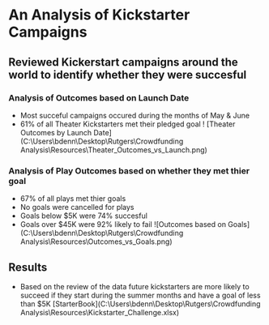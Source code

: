 # An Analysis of Kickstarter Campaigns
## Reviewed Kickerstart campaigns around the world to identify whether they were succesful
### Analysis of Outcomes based on Launch Date
- Most succeful campaigns occured during the months of May & June
- 61% of all Theater Kickstarters met their pledged goal
! [Theater Outcomes by Launch Date](C:\Users\bdenn\Desktop\Rutgers\Crowdfunding Analysis\Resources\Theater_Outcomes_vs_Launch.png)
### Analysis of Play Outcomes based on whether they met thier goal
- 67% of all plays met thier goals
- No goals were cancelled for plays
- Goals below $5K were 74% succesful
- Goals over $45K were 92% likely to fail
![Outcomes based on Goals](C:\Users\bdenn\Desktop\Rutgers\Crowdfunding Analysis\Resources\Outcomes_vs_Goals.png)
## Results
- Based on the review of the data future kickstarters are more likely to succeed if they start during the summer months and have a goal of less than $5K
[StarterBook](C:\Users\bdenn\Desktop\Rutgers\Crowdfunding Analysis\Resources\Kickstarter_Challenge.xlsx)
